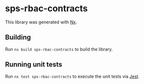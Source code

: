 # sps-rbac-contracts

This library was generated with [Nx](https://nx.dev).

## Building

Run `nx build sps-rbac-contracts` to build the library.

## Running unit tests

Run `nx test sps-rbac-contracts` to execute the unit tests via [Jest](https://jestjs.io).
